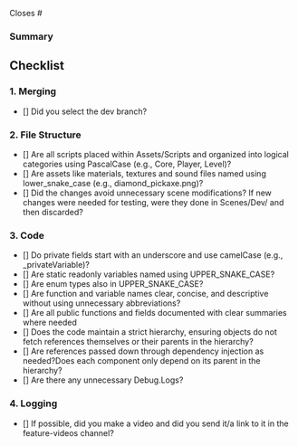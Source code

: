 Closes #<issue-number>
### Summary


## Checklist
### 1. Merging
- [] Did you select the dev branch?
### 2. File Structure
- [] Are all scripts placed within Assets/Scripts and organized into logical categories using PascalCase (e.g., Core, Player, Level)?
- [] Are assets like materials, textures and sound files named using lower_snake_case (e.g., diamond_pickaxe.png)?
- [] Did the changes avoid unnecessary scene modifications? If new changes were needed for testing, were they done in Scenes/Dev/<Specification> and then discarded?
### 3. Code
- [] Do private fields start with an underscore and use camelCase (e.g., _privateVariable)?
- [] Are static readonly variables named using UPPER_SNAKE_CASE?
- [] Are enum types also in UPPER_SNAKE_CASE?
- [] Are function and variable names clear, concise, and descriptive without using unnecessary abbreviations?
- [] Are all public functions and fields documented with clear summaries where needed
- [] Does the code maintain a strict hierarchy, ensuring objects do not fetch references themselves or their parents in the hierarchy?
- [] Are references passed down through dependency injection as needed?Does each component only depend on its parent in the hierarchy?
- [] Are there any unnecessary Debug.Logs?
### 4. Logging
- [] If possible, did you make a video and did you send it/a link to it in the feature-videos channel?


